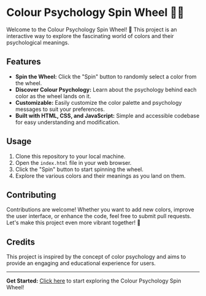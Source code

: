 # Colour Psychology Spin Wheel 🎨🌀

Welcome to the Colour Psychology Spin Wheel! 🌈 This project is an interactive way to explore the fascinating world of colors and their psychological meanings.

## Features

- **Spin the Wheel:** Click the "Spin" button to randomly select a color from the wheel.
- **Discover Colour Psychology:** Learn about the psychology behind each color as the wheel lands on it.
- **Customizable:** Easily customize the color palette and psychology messages to suit your preferences.
- **Built with HTML, CSS, and JavaScript:** Simple and accessible codebase for easy understanding and modification.

## Usage

1. Clone this repository to your local machine.
2. Open the `index.html` file in your web browser.
3. Click the "Spin" button to start spinning the wheel.
4. Explore the various colors and their meanings as you land on them.

## Contributing

Contributions are welcome! Whether you want to add new colors, improve the user interface, or enhance the code, feel free to submit pull requests. Let's make this project even more vibrant together! 🌟

## Credits

This project is inspired by the concept of color psychology and aims to provide an engaging and educational experience for users.

---

**Get Started:** [Click here](index.html) to start exploring the Colour Psychology Spin Wheel!

